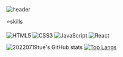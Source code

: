 ![header](https://capsule-render.vercel.app/api?type=waving=&color=gradient&text=%2020220719tue%20&height=300&fontSize=100)



⭐skills

![HTML5](https://img.shields.io/badge/html5-%23E34F26.svg?style=for-the-badge&logo=html5&logoColor=white) 
![CSS3](https://img.shields.io/badge/css3-%231572B6.svg?style=for-the-badge&logo=css3&logoColor=white)
![JavaScript](https://img.shields.io/badge/javascript-%23F7DF1E.svg?style=for-the-badge&logo=javascript&logoColor=%23323330)
![React](https://img.shields.io/badge/react-%2320232a.svg?style=for-the-badge&logo=react&logoColor=%2361DAFB)



![20220719tue's GitHub stats](https://github-readme-stats.vercel.app/api?username=20220719tue&theme=buefy&show_icons=true)
[![Top Langs](https://github-readme-stats.vercel.app/api/top-langs/?username=20220719tue&layout=compact)](https://github.com/20220719tue/github-readme-stats)
<!--
**20220719tue/20220719tue** is a ✨ _special_ ✨ repository because its `README.md` (this file) appears on your GitHub profile.

Here are some ideas to get you started:

- 🔭 I’m currently working on ...
- 🌱 I’m currently learning ...
- 👯 I’m looking to collaborate on ...
- 🤔 I’m looking for help with ...
- 💬 Ask me about ...
- 📫 How to reach me: ...
- 😄 Pronouns: ...
- ⚡ Fun fact: ...
-->
